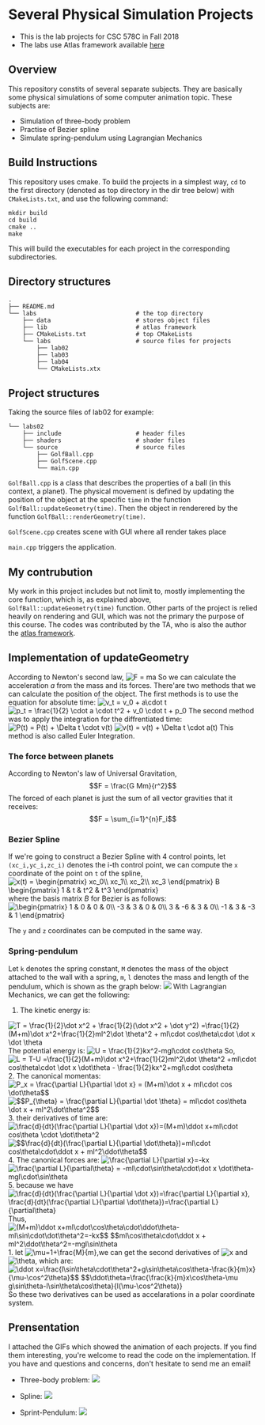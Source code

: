 # Several Physical Simulation Projects
* This is the lab projects for CSC 578C in Fall 2018
* The labs use Atlas framework available [here](https://github.com/marovira/atlas)

## Overview
This repository constits of several separate subjects. They are basically some physical simulations of some computer animation topic. These subjects are:
- Simulation of three-body problem
- Practise of Bezier spline
- Simulate spring-pendulum using Lagrangian Mechanics

## Build Instructions
This repository uses cmake. To build the projects in a simplest way, `cd` to the first directory (denoted as top directory in the dir tree below) with `CMakeLists.txt`, and use the following command:
```
mkdir build
cd build
cmake ..
make
```
This will build the executables for each project in the corresponding subdirectories.

## Directory structures
```
.
├── README.md                    
└── labs                            # the top directory    
    ├── data                        # stores object files
    ├── lib                         # atlas framework
    ├── CMakeLists.txt              # top CMakeLists
    └── labs                        # source files for projects
        ├── lab02
        ├── lab03
        ├── lab04
        └── CMakeLists.xtx
```     

## Project structures
Taking the source files of lab02 for example:
```
└── labs02                       
    ├── include                     # header files
    ├── shaders                     # shader files
    └── source                      # source files
        ├── GolfBall.cpp            
        ├── GolfScene.cpp
        └── main.cpp
```
`GolfBall.cpp` is a class that describes the properties of a ball (in this context, a planet). The physical movement is defined by updating the position of the object at the specific `time` in the function `GolfBall::updateGeometry(time)`. Then the object in renderered by the function `GolfBall::renderGeometry(time)`.

`GolfScene.cpp` creates scene with GUI where all render takes place

`main.cpp` triggers the application.

## My contrubution
My work in this project includes but not limit to, mostly implementing the core function, which is, as explained above, `GolfBall::updateGeometry(time)` function. 
Other parts of the project is relied heavily on rendering and GUI, which was not the primary the purpose of this course. The codes was contributed by the TA, who is also the author the [atlas framework](https://github.com/marovira/atlas). 

## Implementation of updateGeometry
According to Newton's second law, 
<img src="https://latex.codecogs.com/svg.latex?F&space;=&space;ma" title="F = ma" />
So we can calculate the acceleration $a$ from the mass and its forces. 
There'are two methods that we can calculate the position of the object. The first methods is to use the equation for absolute time:
<img src="https://latex.codecogs.com/svg.latex?v_t&space;=&space;v_0&space;&plus;&space;a\cdot&space;t" title="v_t = v_0 + a\cdot t" /> 
<img src="https://latex.codecogs.com/svg.latex?p_t&space;=&space;\frac{1}{2}&space;\cdot&space;a&space;\cdot&space;t^2&space;&plus;&space;v_0&space;\cdot&space;t&space;&plus;&space;p_0" title="p_t = \frac{1}{2} \cdot a \cdot t^2 + v_0 \cdot t + p_0" />
The second method was to apply the integration for the diffrentiated time:
<img src="https://latex.codecogs.com/svg.latex?P(t)&space;=&space;P(t)&space;&plus;&space;\Delta&space;t&space;\cdot&space;v(t)" title="P(t) = P(t) + \Delta t \cdot v(t)" />
<img src="https://latex.codecogs.com/svg.latex?v(t)&space;=&space;v(t)&space;&plus;&space;\Delta&space;t&space;\cdot&space;a(t)" title="v(t) = v(t) + \Delta t \cdot a(t)" />
 This method is also called Euler Integration.

### The force between planets
According to Newton's law of Universal Gravitation, $$F = \frac{G Mm}{r^2}$$
The forced of each planet is just the sum of all vector gravities that it receives: $$F = \sum_{i=1}^{n}F_i$$

### Bezier Spline
If we're going to construct a Bezier Spline with 4 control points, let `(xc_i,yc_i,zc_i)` denotes the i-th control point, we can compute the `x` coordinate of the point on `t` of the spline,
<img src="https://latex.codecogs.com/svg.latex?x(t)&space;=&space;\begin{pmatrix}&space;xc_0\\&space;xc_1\\&space;xc_2\\&space;xc_3&space;\end{pmatrix}&space;B&space;\begin{pmatrix}&space;1&space;&&space;t&space;&&space;t^2&space;&&space;t^3&space;\end{pmatrix}" title="x(t) = \begin{pmatrix} xc_0\\ xc_1\\ xc_2\\ xc_3 \end{pmatrix} B \begin{pmatrix} 1 & t & t^2 & t^3 \end{pmatrix}" />
 where the basis matrix $B$ for Bezier is as follows:
 <img src="https://latex.codecogs.com/svg.latex?\begin{pmatrix}&space;1&space;&&space;0&space;&&space;0&space;&&space;0\\&space;-3&space;&&space;3&space;&&space;0&space;&&space;0\\&space;3&space;&&space;-6&space;&&space;3&space;&&space;0\\&space;-1&space;&&space;3&space;&&space;-3&space;&&space;1&space;\end{pmatrix}" title="\begin{pmatrix} 1 & 0 & 0 & 0\\ -3 & 3 & 0 & 0\\ 3 & -6 & 3 & 0\\ -1 & 3 & -3 & 1 \end{pmatrix}" />

The `y` and `z` coordinates can be computed in the same way.

### Spring-pendulum
Let `k` denotes the spring constant, `M` denotes the mass of the object attached to the wall with a spring, `m`, `l` denotes the mass and length of the pendulum, which is shown as the graph below:
![](labs/data/springpendulum.png)
With Lagrangian Mechanics, we can get the following:
1. The kinetic energy is:
  <img src="https://latex.codecogs.com/svg.latex?T&space;=&space;\frac{1}{2}\dot&space;x^2&space;&plus;&space;\frac{1}{2}(\dot&space;x^2&space;&plus;&space;\dot&space;y^2)&space;=\frac{1}{2}(M&plus;m)\dot&space;x^2&plus;\frac{1}{2}ml^2\dot&space;\theta^2&space;&plus;&space;ml\cdot&space;cos\theta\cdot&space;\dot&space;x&space;\dot&space;\theta" title="T = \frac{1}{2}\dot x^2 + \frac{1}{2}(\dot x^2 + \dot y^2) =\frac{1}{2}(M+m)\dot x^2+\frac{1}{2}ml^2\dot \theta^2 + ml\cdot cos\theta\cdot \dot x \dot \theta" />
 The potential energy is: 
 <img src="https://latex.codecogs.com/svg.latex?U&space;=&space;\frac{1}{2}kx^2-mgl\cdot&space;cos\theta" title="U = \frac{1}{2}kx^2-mgl\cdot cos\theta" />
 So, 
 <img src="https://latex.codecogs.com/svg.latex?L&space;=&space;T-U&space;=\frac{1}{2}(M&plus;m)\dot&space;x^2&plus;\frac{1}{2}ml^2\dot&space;\theta^2&space;&plus;ml\cdot&space;cos\theta\cdot&space;\dot&space;x&space;\dot\theta&space;-&space;\frac{1}{2}kx^2&plus;mgl\cdot&space;cos\theta" title="L = T-U =\frac{1}{2}(M+m)\dot x^2+\frac{1}{2}ml^2\dot \theta^2 +ml\cdot cos\theta\cdot \dot x \dot\theta - \frac{1}{2}kx^2+mgl\cdot cos\theta" />
2. The canonical momentas:
<img src="https://latex.codecogs.com/svg.latex?P_x&space;=&space;\frac{\partial&space;L}{\partial&space;\dot&space;x}&space;=&space;(M&plus;m)\dot&space;x&space;&plus;&space;ml\cdot&space;cos&space;\dot\theta$$" title="P_x = \frac{\partial L}{\partial \dot x} = (M+m)\dot x + ml\cdot cos \dot\theta$$" />
<img src="https://latex.codecogs.com/svg.latex?$$P_{\theta}&space;=&space;\frac{\partial&space;L}{\partial&space;\dot&space;\theta}&space;=&space;ml\cdot&space;cos\theta&space;\dot&space;x&space;&plus;&space;ml^2\dot\theta^2$$" title="$$P_{\theta} = \frac{\partial L}{\partial \dot \theta} = ml\cdot cos\theta \dot x + ml^2\dot\theta^2$$" />
3. their derivatives of time are:
<img src="https://latex.codecogs.com/svg.latex?\frac{d}{dt}(\frac{\partial&space;L}{\partial&space;\dot&space;x})=(M&plus;m)\ddot&space;x&plus;ml\cdot&space;cos\theta&space;\cdot&space;\dot\theta^2" title="\frac{d}{dt}(\frac{\partial L}{\partial \dot x})=(M+m)\ddot x+ml\cdot cos\theta \cdot \dot\theta^2" />
<img src="https://latex.codecogs.com/svg.latex?$$\frac{d}{dt}(\frac{\partial&space;L}{\partial&space;\dot\theta})=ml\cdot&space;cos\theta\cdot\ddot&space;x&space;&plus;&space;ml^2\ddot\theta$$" title="$$\frac{d}{dt}(\frac{\partial L}{\partial \dot\theta})=ml\cdot cos\theta\cdot\ddot x + ml^2\ddot\theta$$" />
4. The canonical forces are:
<img src="https://latex.codecogs.com/svg.latex?\frac{\partial&space;L}{\partial&space;x}=-kx" title="\frac{\partial L}{\partial x}=-kx" />
<img src="https://latex.codecogs.com/svg.latex?\frac{\partial&space;L}{\partial\theta}&space;=&space;-ml\cdot\sin\theta\cdot\dot&space;x&space;\dot\theta-mgl\cdot\sin\theta" title="\frac{\partial L}{\partial\theta} = -ml\cdot\sin\theta\cdot\dot x \dot\theta-mgl\cdot\sin\theta" />
5. because we have
    <img src="https://latex.codecogs.com/svg.latex?\frac{d}{dt}(\frac{\partial&space;L}{\partial&space;\dot&space;x})=\frac{\partial&space;L}{\partial&space;x},&space;\frac{d}{dt}(\frac{\partial&space;L}{\partial&space;\dot\theta})=\frac{\partial&space;L}{\partial\theta}" title="\frac{d}{dt}(\frac{\partial L}{\partial \dot x})=\frac{\partial L}{\partial x}, \frac{d}{dt}(\frac{\partial L}{\partial \dot\theta})=\frac{\partial L}{\partial\theta}" /> 
    Thus,
<img src="https://latex.codecogs.com/svg.latex?(M&plus;m)\ddot&space;x&plus;ml\cdot\cos\theta\cdot\ddot\theta-ml\sin\cdot\dot\theta^2=-kx$$&space;$$ml\cos\theta\cdot\ddot&space;x&space;&plus;&space;ml^2\ddot\theta^2=-mgl\sin\theta" title="(M+m)\ddot x+ml\cdot\cos\theta\cdot\ddot\theta-ml\sin\cdot\dot\theta^2=-kx$$ $$ml\cos\theta\cdot\ddot x + ml^2\ddot\theta^2=-mgl\sin\theta" />
1. let <img src="https://latex.codecogs.com/svg.latex?\mu=1&plus;\frac{M}{m}" title="\mu=1+\frac{M}{m}" />,we can get the second derivatives of <img src="https://latex.codecogs.com/svg.latex?x" title="x" /> and <img src="https://latex.codecogs.com/svg.latex?\theta" title="\theta" />, which are:
<img src="https://latex.codecogs.com/svg.latex?\ddot&space;x=\frac{l\sin\theta\cdot\theta^2&plus;g\sin\theta\cos\theta-\frac{k}{m}x}{\mu-\cos^2\theta}$$&space;$$\ddot\theta=\frac{\frac{k}{m}x\cos\theta-\mu&space;g\sin\theta-l\sin\theta\cos\theta}{l(\mu-\cos^2\theta)}" title="\ddot x=\frac{l\sin\theta\cdot\theta^2+g\sin\theta\cos\theta-\frac{k}{m}x}{\mu-\cos^2\theta}$$ $$\ddot\theta=\frac{\frac{k}{m}x\cos\theta-\mu g\sin\theta-l\sin\theta\cos\theta}{l(\mu-\cos^2\theta)}" />
So these two derivatives can be used as accelarations in a polar coordinate system.

## Prensentation
I attached the GIFs which showed the animation of each projects. If you find them interesting, you're welcome to read the code on the implementation. If you have and questions and concerns, don't hesitate to send me an email!

* Three-body problem:
  ![](labs/data/three-body.gif)

* Spline:
  ![](labs/data/spline.gif)

* Sprint-Pendulum:
  ![](labs/data/spring-pendulum.gif)